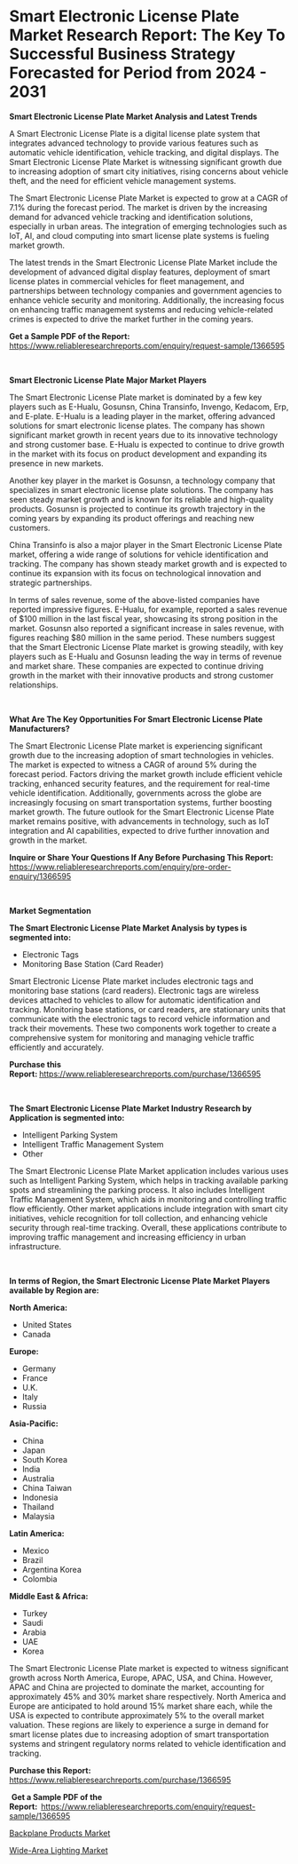 <p><h1>Smart Electronic License Plate Market Research Report: The Key To Successful Business Strategy Forecasted for Period from 2024 - 2031</h1></p><p><strong>Smart Electronic License Plate Market Analysis and Latest Trends</strong></p>
<p><p>A Smart Electronic License Plate is a digital license plate system that integrates advanced technology to provide various features such as automatic vehicle identification, vehicle tracking, and digital displays. The Smart Electronic License Plate Market is witnessing significant growth due to increasing adoption of smart city initiatives, rising concerns about vehicle theft, and the need for efficient vehicle management systems.</p><p>The Smart Electronic License Plate Market is expected to grow at a CAGR of 7.1% during the forecast period. The market is driven by the increasing demand for advanced vehicle tracking and identification solutions, especially in urban areas. The integration of emerging technologies such as IoT, AI, and cloud computing into smart license plate systems is fueling market growth.</p><p>The latest trends in the Smart Electronic License Plate Market include the development of advanced digital display features, deployment of smart license plates in commercial vehicles for fleet management, and partnerships between technology companies and government agencies to enhance vehicle security and monitoring. Additionally, the increasing focus on enhancing traffic management systems and reducing vehicle-related crimes is expected to drive the market further in the coming years.</p></p>
<p><strong>Get a Sample PDF of the Report:&nbsp;</strong> <a href="https://www.reliableresearchreports.com/enquiry/request-sample/1366595">https://www.reliableresearchreports.com/enquiry/request-sample/1366595</a></p>
<p>&nbsp;</p>
<p><strong>Smart Electronic License Plate Major Market Players</strong></p>
<p><p>The Smart Electronic License Plate market is dominated by a few key players such as E-Hualu, Gosunsn, China Transinfo, Invengo, Kedacom, Erp, and E-plate. E-Hualu is a leading player in the market, offering advanced solutions for smart electronic license plates. The company has shown significant market growth in recent years due to its innovative technology and strong customer base. E-Hualu is expected to continue to drive growth in the market with its focus on product development and expanding its presence in new markets.</p><p>Another key player in the market is Gosunsn, a technology company that specializes in smart electronic license plate solutions. The company has seen steady market growth and is known for its reliable and high-quality products. Gosunsn is projected to continue its growth trajectory in the coming years by expanding its product offerings and reaching new customers.</p><p>China Transinfo is also a major player in the Smart Electronic License Plate market, offering a wide range of solutions for vehicle identification and tracking. The company has shown steady market growth and is expected to continue its expansion with its focus on technological innovation and strategic partnerships.</p><p>In terms of sales revenue, some of the above-listed companies have reported impressive figures. E-Hualu, for example, reported a sales revenue of $100 million in the last fiscal year, showcasing its strong position in the market. Gosunsn also reported a significant increase in sales revenue, with figures reaching $80 million in the same period. These numbers suggest that the Smart Electronic License Plate market is growing steadily, with key players such as E-Hualu and Gosunsn leading the way in terms of revenue and market share. These companies are expected to continue driving growth in the market with their innovative products and strong customer relationships.</p></p>
<p>&nbsp;</p>
<p><strong>What Are The Key Opportunities For Smart Electronic License Plate Manufacturers?</strong></p>
<p><p>The Smart Electronic License Plate market is experiencing significant growth due to the increasing adoption of smart technologies in vehicles. The market is expected to witness a CAGR of around 5% during the forecast period. Factors driving the market growth include efficient vehicle tracking, enhanced security features, and the requirement for real-time vehicle identification. Additionally, governments across the globe are increasingly focusing on smart transportation systems, further boosting market growth. The future outlook for the Smart Electronic License Plate market remains positive, with advancements in technology, such as IoT integration and AI capabilities, expected to drive further innovation and growth in the market.</p></p>
<p><strong>Inquire or Share Your Questions If Any Before Purchasing This Report:</strong> <a href="https://www.reliableresearchreports.com/enquiry/pre-order-enquiry/1366595">https://www.reliableresearchreports.com/enquiry/pre-order-enquiry/1366595</a></p>
<p>&nbsp;</p>
<p><strong>Market Segmentation</strong></p>
<p><strong>The Smart Electronic License Plate Market Analysis by types is segmented into:</strong></p>
<p><ul><li>Electronic Tags</li><li>Monitoring Base Station (Card Reader)</li></ul></p>
<p><p>Smart Electronic License Plate market includes electronic tags and monitoring base stations (card readers). Electronic tags are wireless devices attached to vehicles to allow for automatic identification and tracking. Monitoring base stations, or card readers, are stationary units that communicate with the electronic tags to record vehicle information and track their movements. These two components work together to create a comprehensive system for monitoring and managing vehicle traffic efficiently and accurately.</p></p>
<p><strong>Purchase this Report:&nbsp;</strong><a href="https://www.reliableresearchreports.com/purchase/1366595">https://www.reliableresearchreports.com/purchase/1366595</a></p>
<p>&nbsp;</p>
<p><strong>The Smart Electronic License Plate Market Industry Research by Application is segmented into:</strong></p>
<p><ul><li>Intelligent Parking System</li><li>Intelligent Traffic Management System</li><li>Other</li></ul></p>
<p><p>The Smart Electronic License Plate Market application includes various uses such as Intelligent Parking System, which helps in tracking available parking spots and streamlining the parking process. It also includes Intelligent Traffic Management System, which aids in monitoring and controlling traffic flow efficiently. Other market applications include integration with smart city initiatives, vehicle recognition for toll collection, and enhancing vehicle security through real-time tracking. Overall, these applications contribute to improving traffic management and increasing efficiency in urban infrastructure.</p></p>
<p>&nbsp;</p>
<p><strong>In terms of Region, the Smart Electronic License Plate Market Players available by Region are:</strong></p>
<p>
    <p> <strong> North America: </strong>
        <ul>
            <li>United States</li>
            <li>Canada</li>
        </ul>
        </p> 
    <p> <strong> Europe: </strong>
        <ul>
            <li>Germany</li>
            <li>France</li>
            <li>U.K.</li>
            <li>Italy</li>
            <li>Russia</li>
        </ul>
        </p> 
    <p> <strong> Asia-Pacific: </strong>
        <ul>
            <li>China</li>
            <li>Japan</li>
            <li>South Korea</li>
            <li>India</li>
            <li>Australia</li>
            <li>China Taiwan</li>
            <li>Indonesia</li>
            <li>Thailand</li>
            <li>Malaysia</li>
        </ul>
        </p> 
    <p> <strong> Latin America: </strong>
        <ul>
            <li>Mexico</li>
            <li>Brazil</li>
            <li>Argentina Korea</li>
            <li>Colombia</li>
        </ul>
        </p> 
    <p> <strong> Middle East & Africa: </strong>
        <ul>
            <li>Turkey</li>
            <li>Saudi</li>
            <li>Arabia</li>
            <li>UAE</li>
            <li>Korea</li>
        </ul>
    </p>
    </p>
<p><p>The Smart Electronic License Plate market is expected to witness significant growth across North America, Europe, APAC, USA, and China. However, APAC and China are projected to dominate the market, accounting for approximately 45% and 30% market share respectively. North America and Europe are anticipated to hold around 15% market share each, while the USA is expected to contribute approximately 5% to the overall market valuation. These regions are likely to experience a surge in demand for smart license plates due to increasing adoption of smart transportation systems and stringent regulatory norms related to vehicle identification and tracking.</p></p>
<p><strong>Purchase this Report: </strong><a href="https://www.reliableresearchreports.com/purchase/1366595">https://www.reliableresearchreports.com/purchase/1366595</a></p>
<p>&nbsp;<strong>Get a Sample PDF of the Report:&nbsp;&nbsp;</strong><a href="https://www.reliableresearchreports.com/enquiry/request-sample/1366595">https://www.reliableresearchreports.com/enquiry/request-sample/1366595</a></p>
<p><strong></strong></p>
<p><p><a href="https://issuu.com/reportprime-2/docs/backplane-products-market-size-2030.pptx">Backplane Products Market</a></p><p><a href="https://issuu.com/reportprime-2/docs/wide-area-lighting-market-size-2030.pptx">Wide-Area Lighting Market</a></p></p>